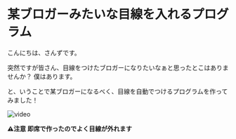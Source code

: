 # 某ブロガーみたいな目線を入れるプログラム

こんにちは、さんずです。

突然ですが皆さん、目線をつけたブロガーになりたいなぁと思ったとこはありませんか？
僕はあります。

と、いうことで某ブロガーになるべく、目線を自動でつけるプログラムを作ってみました！

![video](https://user-images.githubusercontent.com/46366459/181903931-4582a22a-5027-431f-a423-62625d79d065.gif)

**⚠️注意 即席で作ったのでよく目線が外れます**
